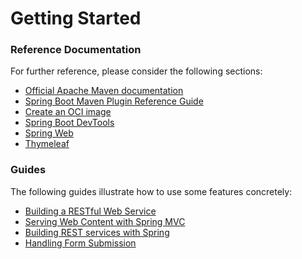 # Getting Started

### Reference Documentation
For further reference, please consider the following sections:

* [Official Apache Maven documentation](https://maven.apache.org/guides/index.html)
* [Spring Boot Maven Plugin Reference Guide](https://docs.spring.io/spring-boot/docs/3.1.4.RELEASE/maven-plugin/reference/html/)
* [Create an OCI image](https://docs.spring.io/spring-boot/docs/3.1.4.RELEASE/maven-plugin/reference/html/#build-image)
* [Spring Boot DevTools](https://docs.spring.io/spring-boot/docs/3.1.4.RELEASE/reference/htmlsingle/index.html#using.devtools)
* [Spring Web](https://docs.spring.io/spring-boot/docs/3.1.4.RELEASE/reference/htmlsingle/index.html#web)
* [Thymeleaf](https://docs.spring.io/spring-boot/docs/3.1.4.RELEASE/reference/htmlsingle/index.html#web.servlet.spring-mvc.template-engines)

### Guides
The following guides illustrate how to use some features concretely:

* [Building a RESTful Web Service](https://spring.io/guides/gs/rest-service/)
* [Serving Web Content with Spring MVC](https://spring.io/guides/gs/serving-web-content/)
* [Building REST services with Spring](https://spring.io/guides/tutorials/rest/)
* [Handling Form Submission](https://spring.io/guides/gs/handling-form-submission/)

